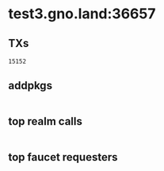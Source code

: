 # test3.gno.land:36657

## TXs
```
15152
```

## addpkgs
```
```

## top realm calls
```
```

## top faucet requesters
```
```

